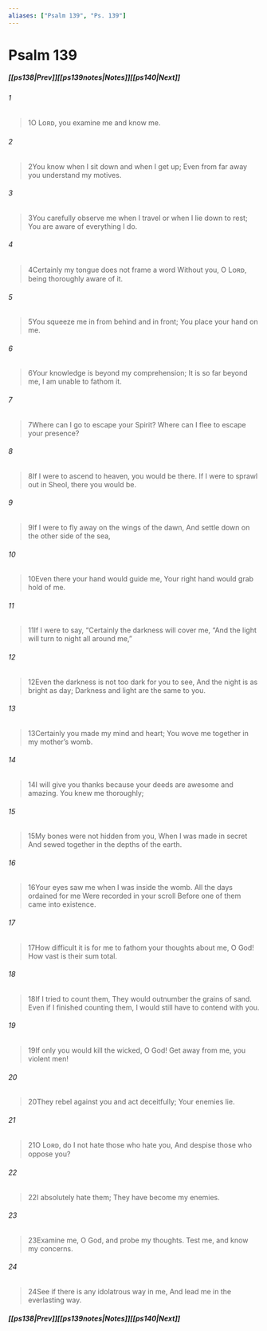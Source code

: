 ```yaml
---
aliases: ["Psalm 139", "Ps. 139"]
---
```

# Psalm 139
##### <span class=arrow-left></span>[[ps138|Prev]]<span class=navigation-separator></span>[[ps139notes|Notes]]<span class=navigation-separator></span>[[ps140|Next]]<span class=arrow-right></span>
###### 1
><span class=verse-first-poetry>1</span>O Lᴏʀᴅ, you examine me and know me.
###### 2
><span class=verse-body-poetry>2</span>You know when I sit down and when I get up;
>Even from far away you understand my motives.
###### 3
><span class=verse-body-poetry>3</span>You carefully observe me when I travel or when I lie down to rest;
>You are aware of everything I do.
###### 4
><span class=verse-body-poetry>4</span>Certainly my tongue does not frame a word
>Without you, O Lᴏʀᴅ, being thoroughly aware of it.
###### 5
><span class=verse-body-poetry>5</span>You squeeze me in from behind and in front;
>You place your hand on me.
###### 6
><span class=verse-body-poetry>6</span>Your knowledge is beyond my comprehension;
>It is so far beyond me, I am unable to fathom it.
<div class=paragraph-break></div>

###### 7
><span class=verse-first-poetry>7</span>Where can I go to escape your Spirit?
>Where can I flee to escape your presence?
###### 8
><span class=verse-body-poetry>8</span>If I were to ascend to heaven, you would be there.
>If I were to sprawl out in Sheol, there you would be.
###### 9
><span class=verse-body-poetry>9</span>If I were to fly away on the wings of the dawn,
>And settle down on the other side of the sea,
###### 10
><span class=verse-body-poetry>10</span>Even there your hand would guide me,
>Your right hand would grab hold of me.
###### 11
><span class=verse-body-poetry>11</span>If I were to say, “Certainly the darkness will cover me,
><span class=poetry-quote-double>“</span>And the light will turn to night all around me,”
###### 12
><span class=verse-body-poetry>12</span>Even the darkness is not too dark for you to see,
>And the night is as bright as day;
>Darkness and light are the same to you.
<div class=paragraph-break></div>

###### 13
><span class=verse-first-poetry>13</span>Certainly you made my mind and heart;
>You wove me together in my mother’s womb.
###### 14
><span class=verse-body-poetry>14</span>I will give you thanks because your deeds are awesome and amazing.
>You knew me thoroughly;
###### 15
><span class=verse-body-poetry>15</span>My bones were not hidden from you,
>When I was made in secret
>And sewed together in the depths of the earth.
###### 16
><span class=verse-body-poetry>16</span>Your eyes saw me when I was inside the womb.
>All the days ordained for me
>Were recorded in your scroll
>Before one of them came into existence.
<div class=paragraph-break></div>

###### 17
><span class=verse-first-poetry>17</span>How difficult it is for me to fathom your thoughts about me, O God!
>How vast is their sum total.
###### 18
><span class=verse-body-poetry>18</span>If I tried to count them,
>They would outnumber the grains of sand.
>Even if I finished counting them,
>I would still have to contend with you.
<div class=paragraph-break></div>

###### 19
><span class=verse-first-poetry>19</span>If only you would kill the wicked, O God!
>Get away from me, you violent men!
###### 20
><span class=verse-body-poetry>20</span>They rebel against you and act deceitfully;
>Your enemies lie.
###### 21
><span class=verse-body-poetry>21</span>O Lᴏʀᴅ, do I not hate those who hate you,
>And despise those who oppose you?
###### 22
><span class=verse-body-poetry>22</span>I absolutely hate them;
>They have become my enemies.
<div class=paragraph-break></div>

###### 23
><span class=verse-first-poetry>23</span>Examine me, O God, and probe my thoughts.
>Test me, and know my concerns.
###### 24
><span class=verse-body-poetry>24</span>See if there is any idolatrous way in me,
>And lead me in the everlasting way.
##### <span class=arrow-left></span>[[ps138|Prev]]<span class=navigation-separator></span>[[ps139notes|Notes]]<span class=navigation-separator></span>[[ps140|Next]]<span class=arrow-right></span>